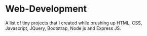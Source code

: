 # Web-Development

A list of tiny projects that I created while brushing up HTML, CSS, Javascript, JQuery, Bootstrap, Node js and Express JS.
